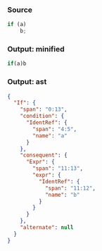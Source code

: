 ### Source
```js parse:stmt
if (a)
    b;
```

### Output: minified
```js
if(a)b
```

### Output: ast
```json
{
  "If": {
    "span": "0:13",
    "condition": {
      "IdentRef": {
        "span": "4:5",
        "name": "a"
      }
    },
    "consequent": {
      "Expr": {
        "span": "11:13",
        "expr": {
          "IdentRef": {
            "span": "11:12",
            "name": "b"
          }
        }
      }
    },
    "alternate": null
  }
}
```
